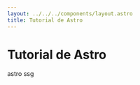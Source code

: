 ```yaml
---
layout: ../../../components/layout.astro
title: Tutorial de Astro
---
```


# Tutorial de Astro

astro ssg